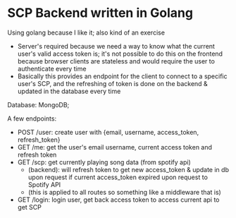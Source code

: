 # SCP Backend written in Golang

Using golang because I like it; also kind of an exercise

- Server's required because we need a way to know what the current user's valid access token is; it's not possible to do this on the frontend because browser clients are stateless and would require the user to authenticate every time
- Basically this provides an endpoint for the client to connect to a specific user's SCP, and the refreshing of token is done on the backend & updated in the database every time

Database: MongoDB;

A few endpoints:

- POST /user: create user with {email, username, access_token, refresh_token}
- GET /me: get the user's email username, current access token and refresh token
- GET /scp: get currently playing song data (from spotify api)
  - (backend): will refresh token to get new access_token & update in db upon request if current access_token expired upon request to Spotify API
  - (this is applied to all routes so something like a middleware that is)
- GET /login: login user, get back access token to access current api to get SCP

